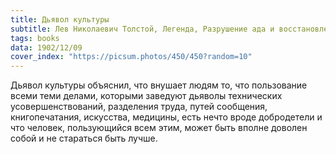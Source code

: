 ```yaml
---
title: Дьявол культуры
subtitle: Лев Николаевич Толстой, Легенда, Разрушение ада и восстановление его
tags: books
data: 1902/12/09
cover_index: "https://picsum.photos/450/450?random=10"
---
```



Дьявол культуры объяснил, что внушает людям то, что пользование всеми теми делами, которыми заведуют дьяволы технических усовершенствований, разделения труда, путей сообщения, книгопечатания, искусства, медицины, есть нечто вроде добродетели и что человек, пользующийся всем этим, может быть вполне доволен собой и не стараться быть лучше.
